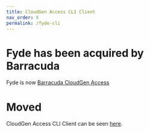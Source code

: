 ```yaml
---
title: CloudGen Access CLI Client
nav_order: 5
permalink: /fyde-cli
---
```

# Fyde has been acquired by Barracuda

Fyde is now [Barracuda CloudGen Access](https://www.barracuda.com/products/cloudgen-access)

# Moved

CloudGen Access CLI Client can be seen [here](https://campus.barracuda.com/product/cloudgenaccess/doc/93201559/cloudgen-access-cli-client/).

